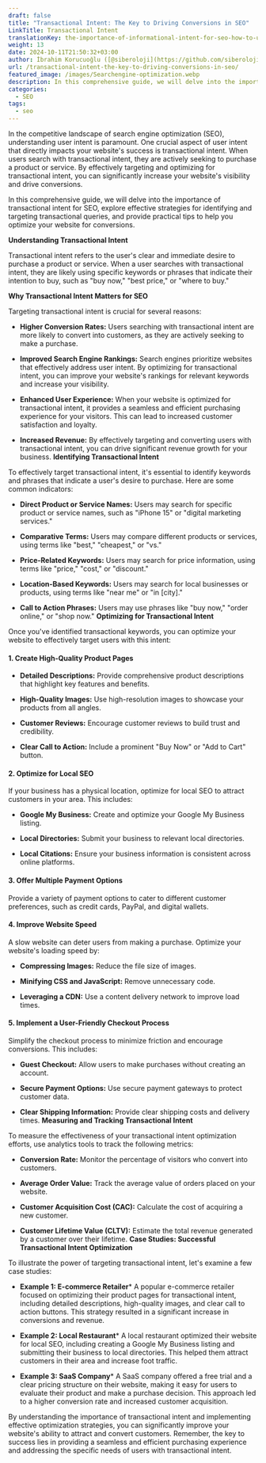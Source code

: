 ```yaml
---
draft: false
title: "Transactional Intent: The Key to Driving Conversions in SEO"
LinkTitle: Transactional Intent
translationKey: the-importance-of-informational-intent-for-seo-how-to-use-it-to-boost-your-rankings
weight: 13
date: 2024-10-11T21:50:32+03:00
author: İbrahim Korucuoğlu ([@siberoloji](https://github.com/siberoloji))
url: /transactional-intent-the-key-to-driving-conversions-in-seo/
featured_image: /images/Searchengine-optimization.webp
description: In this comprehensive guide, we will delve into the importance of transactional intent for SEO, explore effective strategies for identifying and targeting transactional queries
categories:
  - SEO
tags:
  - seo
---
```


In the competitive landscape of search engine optimization (SEO), understanding user intent is paramount. One crucial aspect of user intent that directly impacts your website's success is transactional intent. When users search with transactional intent, they are actively seeking to purchase a product or service. By effectively targeting and optimizing for transactional intent, you can significantly increase your website's visibility and drive conversions.

In this comprehensive guide, we will delve into the importance of transactional intent for SEO, explore effective strategies for identifying and targeting transactional queries, and provide practical tips to help you optimize your website for conversions.

**Understanding Transactional Intent**

Transactional intent refers to the user's clear and immediate desire to purchase a product or service. When a user searches with transactional intent, they are likely using specific keywords or phrases that indicate their intention to buy, such as "buy now," "best price," or "where to buy."

**Why Transactional Intent Matters for SEO**

Targeting transactional intent is crucial for several reasons:
* **Higher Conversion Rates:** Users searching with transactional intent are more likely to convert into customers, as they are actively seeking to make a purchase.

* **Improved Search Engine Rankings:** Search engines prioritize websites that effectively address user intent. By optimizing for transactional intent, you can improve your website's rankings for relevant keywords and increase your visibility.

* **Enhanced User Experience:** When your website is optimized for transactional intent, it provides a seamless and efficient purchasing experience for your visitors. This can lead to increased customer satisfaction and loyalty.

* **Increased Revenue:** By effectively targeting and converting users with transactional intent, you can drive significant revenue growth for your business.
**Identifying Transactional Intent**

To effectively target transactional intent, it's essential to identify keywords and phrases that indicate a user's desire to purchase. Here are some common indicators:
* **Direct Product or Service Names:** Users may search for specific product or service names, such as "iPhone 15" or "digital marketing services."

* **Comparative Terms:** Users may compare different products or services, using terms like "best," "cheapest," or "vs."

* **Price-Related Keywords:** Users may search for price information, using terms like "price," "cost," or "discount."

* **Location-Based Keywords:** Users may search for local businesses or products, using terms like "near me" or "in [city]."

* **Call to Action Phrases:** Users may use phrases like "buy now," "order online," or "shop now."
**Optimizing for Transactional Intent**

Once you've identified transactional keywords, you can optimize your website to effectively target users with this intent:
#### **1. Create High-Quality Product Pages**
* **Detailed Descriptions:** Provide comprehensive product descriptions that highlight key features and benefits.

* **High-Quality Images:** Use high-resolution images to showcase your products from all angles.

* **Customer Reviews:** Encourage customer reviews to build trust and credibility.

* **Clear Call to Action:** Include a prominent "Buy Now" or "Add to Cart" button.

#### **2. Optimize for Local SEO**

If your business has a physical location, optimize for local SEO to attract customers in your area. This includes:
* **Google My Business:** Create and optimize your Google My Business listing.

* **Local Directories:** Submit your business to relevant local directories.

* **Local Citations:** Ensure your business information is consistent across online platforms.

#### **3. Offer Multiple Payment Options**

Provide a variety of payment options to cater to different customer preferences, such as credit cards, PayPal, and digital wallets.
#### **4. Improve Website Speed**

A slow website can deter users from making a purchase. Optimize your website's loading speed by:
* **Compressing Images:** Reduce the file size of images.

* **Minifying CSS and JavaScript:** Remove unnecessary code.

* **Leveraging a CDN:** Use a content delivery network to improve load times.

#### **5. Implement a User-Friendly Checkout Process**

Simplify the checkout process to minimize friction and encourage conversions. This includes:
* **Guest Checkout:** Allow users to make purchases without creating an account.

* **Secure Payment Options:** Use secure payment gateways to protect customer data.

* **Clear Shipping Information:** Provide clear shipping costs and delivery times.
**Measuring and Tracking Transactional Intent**

To measure the effectiveness of your transactional intent optimization efforts, use analytics tools to track the following metrics:
* **Conversion Rate:** Monitor the percentage of visitors who convert into customers.

* **Average Order Value:** Track the average value of orders placed on your website.

* **Customer Acquisition Cost (CAC):** Calculate the cost of acquiring a new customer.

* **Customer Lifetime Value (CLTV):** Estimate the total revenue generated by a customer over their lifetime.
**Case Studies: Successful Transactional Intent Optimization**

To illustrate the power of targeting transactional intent, let's examine a few case studies:
* **Example 1: E-commerce Retailer*** A popular e-commerce retailer focused on optimizing their product pages for transactional intent, including detailed descriptions, high-quality images, and clear call to action buttons. This strategy resulted in a significant increase in conversions and revenue.

* **Example 2: Local Restaurant*** A local restaurant optimized their website for local SEO, including creating a Google My Business listing and submitting their business to local directories. This helped them attract customers in their area and increase foot traffic.

* **Example 3: SaaS Company*** A SaaS company offered a free trial and a clear pricing structure on their website, making it easy for users to evaluate their product and make a purchase decision. This approach led to a higher conversion rate and increased customer acquisition.

By understanding the importance of transactional intent and implementing effective optimization strategies, you can significantly improve your website's ability to attract and convert customers. Remember, the key to success lies in providing a seamless and efficient purchasing experience and addressing the specific needs of users with transactional intent.
